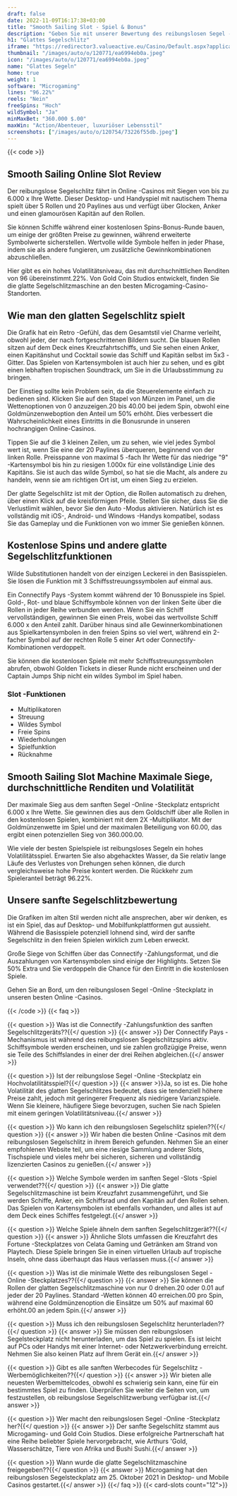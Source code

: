 ```yaml
---
draft: false
date: 2022-11-09T16:17:38+03:00
title: "Smooth Sailing Slot - Spiel & Bonus"
description: "Geben Sie mit unserer Bewertung des reibungslosen Segel -Online Slot ab. Wir sehen uns das Gameplay, die Funktionen und das Spielen mit dem besten Casino -Bonus an."
h1: "Glattes Segelschlitz"
iframe: "https://redirector3.valueactive.eu/Casino/Default.aspx?applicationid=4123&ul=en&playmode=demo&serverid=21113&gameid=smoothsailingDesktop"
thumbnail: "/images/auto/o/120771/ea6994eb0a.jpeg"
icon: "/images/auto/o/120771/ea6994eb0a.jpeg"
name: "Glattes Segeln"
home: true
weight: 1
software: "Microgaming"
lines: "96.22%"
reels: "Nein"
freeSpins: "Hoch"
wildSymbol: "Ja"
minMaxBet: "360.000 $.00"
maxWin: "Action/Abenteuer, luxuriöser Lebensstil"
screenshots: ["/images/auto/o/120754/73226f55db.jpeg"]
---
```


{{< code >}}<h2>Smooth Sailing Online Slot Review</h2><p>Der reibungslose Segelschlitz fährt in Online -Casinos mit Siegen von bis zu 6.000 x Ihre Wette. Dieser Desktop- und Handyspiel mit nautischem Thema spielt über 5 Rollen und 20 Paylines aus und verfügt über Glocken, Anker und einen glamourösen Kapitän auf den Rollen.</p><p>Sie können Schiffe während einer kostenlosen Spins-Bonus-Runde bauen, um einige der größten Preise zu gewinnen, während erweiterte Symbolwerte sicherstellen. Wertvolle wilde Symbole helfen in jeder Phase, indem sie als andere fungieren, um zusätzliche Gewinnkombinationen abzuschließen.</p><p>Hier gibt es ein hohes Volatilitätsniveau, das mit durchschnittlichen Renditen von 96 übereinstimmt.22%. Von Gold Coin Studios entwickelt, finden Sie die glatte Segelschlitzmaschine an den besten Microgaming-Casino-Standorten.</p><h2>Wie man den glatten Segelschlitz spielt</h2><p>Die Grafik hat ein Retro -Gefühl, das dem Gesamtstil viel Charme verleiht, obwohl jeder, der nach fortgeschrittenen Bildern sucht. Die blauen Rollen sitzen auf dem Deck eines Kreuzfahrtschiffs, und Sie sehen einen Anker, einen Kapitänshut und Cocktail sowie das Schiff und Kapitän selbst im 5x3 -Gitter. Das Spielen von Kartensymbolen ist auch hier zu sehen, und es gibt einen lebhaften tropischen Soundtrack, um Sie in die Urlaubsstimmung zu bringen.</p><p>Der Einstieg sollte kein Problem sein, da die Steuerelemente einfach zu bedienen sind. Klicken Sie auf den Stapel von Münzen im Panel, um die Wettenoptionen von 0 anzuzeigen.20 bis 40.00 bei jedem Spin, obwohl eine Goldmünzenweboption den Anteil um 50% erhöht. Dies verbessert die Wahrscheinlichkeit eines Eintritts in die Bonusrunde in unseren hochrangigen Online-Casinos.</p><p>Tippen Sie auf die 3 kleinen Zeilen, um zu sehen, wie viel jedes Symbol wert ist, wenn Sie eine der 20 Paylines überqueren, beginnend von der linken Rolle. Preisspanne von maximal 5 -fach Ihr Wette für das niedrige "9" -Kartensymbol bis hin zu riesigen 1.000x für eine vollständige Linie des Kapitäns. Sie ist auch das wilde Symbol, so hat sie die Macht, als andere zu handeln, wenn sie am richtigen Ort ist, um einen Sieg zu erzielen.</p><p>Der glatte Segelschlitz ist mit der Option, die Rollen automatisch zu drehen, über einen Klick auf die kreisförmigen Pfeile. Stellen Sie sicher, dass Sie die Verlustlimit wählen, bevor Sie den Auto -Modus aktivieren. Natürlich ist es vollständig mit iOS-, Android- und Windows -Handys kompatibel, sodass Sie das Gameplay und die Funktionen von wo immer Sie genießen können.</p><h2>Kostenlose Spins und andere glatte Segelschlitzfunktionen</h2><p>Wilde Substitutionen handelt von der einzigen Leckerei in den Basisspielen. Sie lösen die Funktion mit 3 Schiffsstreuungssymbolen auf einmal aus.</p><p>Ein Connectify Pays -System kommt während der 10 Bonusspiele ins Spiel. Gold-, Rot- und blaue Schiffsymbole können von der linken Seite über die Rollen in jeder Reihe verbunden werden. Wenn Sie ein Schiff vervollständigen, gewinnen Sie einen Preis, wobei das wertvollste Schiff 6.000 x den Anteil zahlt. Darüber hinaus sind alle Gewinnerkombinationen aus Spielkartensymbolen in den freien Spins so viel wert, während ein 2-facher Symbol auf der rechten Rolle 5 einer Art oder Connectify-Kombinationen verdoppelt.</p><p>Sie können die kostenlosen Spiele mit mehr Schiffsstreuungssymbolen abrufen, obwohl Golden Tickets in dieser Runde nicht erscheinen und der Captain Jumps Ship nicht ein wildes Symbol im Spiel haben.</p><h3>
Slot -Funktionen</h3><ul>
<li></span>
Multiplikatoren</li>
<li></span>
Streuung</li>
<li></span>
Wildes Symbol</li>
<li></span>
Freie Spins</li>
<li></span>
Wiederholungen</li>
<li></span>
Spielfunktion</li>
<li></span>
Rücknahme</li></ul><h2>Smooth Sailing Slot Machine Maximale Siege, durchschnittliche Renditen und Volatilität</h2><p>Der maximale Sieg aus dem sanften Segel -Online -Steckplatz entspricht 6.000 x Ihre Wette. Sie gewinnen dies aus dem Goldschiff über alle Rollen in den kostenlosen Spielen, kombiniert mit dem 2X -Multiplikator. Mit der Goldmünzenwette im Spiel und der maximalen Beteiligung von 60.00, das ergibt einen potenziellen Sieg von 360.000.00.</p><p>Wie viele der besten Spielspiele ist reibungsloses Segeln ein hohes Volatilitätsspiel. Erwarten Sie also abgehacktes Wasser, da Sie relativ lange Läufe des Verlustes von Drehungen sehen können, die durch vergleichsweise hohe Preise kontert werden. Die Rückkehr zum Spieleranteil beträgt 96.22%.</p><h2>Unsere sanfte Segelschlitzbewertung</h2><p>Die Grafiken im alten Stil werden nicht alle ansprechen, aber wir denken, es ist ein Spiel, das auf Desktop- und Mobilfunkplattformen gut aussieht. Während die Basisspiele potenziell lohnend sind, wird der sanfte Segelschlitz in den freien Spielen wirklich zum Leben erweckt.</p><p>Große Siege von Schiffen über das Connectify -Zahlungsformat, und die Auszahlungen von Kartensymbolen sind einige der Highlights. Setzen Sie 50% Extra und Sie verdoppeln die Chance für den Eintritt in die kostenlosen Spiele.</p><p>Gehen Sie an Bord, um den reibungslosen Segel -Online -Steckplatz in unseren besten Online -Casinos.</p>
{{< /code >}}
{{< faq >}}

{{< question >}} Was ist die Connectify -Zahlungsfunktion des sanften Segelschlitzgeräts??{{</ question >}}
{{< answer >}} Der Connectify Pays -Mechanismus ist während des reibungslosen Segelschlitzspins aktiv. Schiffsymbole werden erscheinen, und sie zahlen großzügige Preise, wenn sie Teile des Schiffslandes in einer der drei Reihen abgleichen.{{</ answer >}}

{{< question >}} Ist der reibungslose Segel -Online -Steckplatz ein Hochvolatilitätsspiel?{{</ question >}}
{{< answer >}}Ja, so ist es. Die hohe Volatilität des glatten Segelschlitzes bedeutet, dass sie tendenziell höhere Preise zahlt, jedoch mit geringerer Frequenz als niedrigere Varianzspiele. Wenn Sie kleinere, häufigere Siege bevorzugen, suchen Sie nach Spielen mit einem geringen Volatilitätsniveau.{{</ answer >}}

{{< question >}} Wo kann ich den reibungslosen Segelschlitz spielen??{{</ question >}}
{{< answer >}} Wir haben die besten Online -Casinos mit dem reibungslosen Segelschlitz in ihrem Bereich gefunden. Nehmen Sie an einer empfohlenen Website teil, um eine riesige Sammlung anderer Slots, Tischspiele und vieles mehr bei sicheren, sicheren und vollständig lizenzierten Casinos zu genießen.{{</ answer >}}

{{< question >}} Welche Symbole werden im sanften Segel -Slots -Spiel verwendet??{{</ question >}}
{{< answer >}} Die glatte Segelschlitzmaschine ist beim Kreuzfahrt zusammengeführt, und Sie werden Schiffe, Anker, ein Schiffsrad und den Kapitän auf den Rollen sehen. Das Spielen von Kartensymbolen ist ebenfalls vorhanden, und alles ist auf dem Deck eines Schiffes festgelegt.{{</ answer >}}

{{< question >}} Welche Spiele ähneln dem sanften Segelschlitzgerät??{{</ question >}}
{{< answer >}} Ähnliche Slots umfassen die Kreuzfahrt des Fortune -Steckplatzes von Celata Gaming und Getränken am Strand von Playtech. Diese Spiele bringen Sie in einen virtuellen Urlaub auf tropische Inseln, ohne dass überhaupt das Haus verlassen muss.{{</ answer >}}

{{< question >}} Was ist die minimale Wette des reibungslosen Segel -Online -Steckplatzes??{{</ question >}}
{{< answer >}} Sie können die Rollen der glatten Segelschlitzmaschine von nur 0 drehen.20 oder 0.01 auf jeder der 20 Paylines. Standard -Wetten können 40 erreichen.00 pro Spin, während eine Goldmünzenoption die Einsätze um 50% auf maximal 60 erhöht.00 an jedem Spin.{{</ answer >}}

{{< question >}} Muss ich den reibungslosen Segelschlitz herunterladen??{{</ question >}}
{{< answer >}} Sie müssen den reibungslosen Segelsteckplatz nicht herunterladen, um das Spiel zu spielen. Es ist leicht auf PCs oder Handys mit einer Internet- oder Netzwerkverbindung erreicht. Nehmen Sie also keinen Platz auf Ihrem Gerät ein.{{</ answer >}}

{{< question >}} Gibt es alle sanften Werbecodes für Segelschlitz -Werbemöglichkeiten??{{</ question >}}
{{< answer >}} Wir bieten alle neuesten Werbemittelcodes, obwohl es schwierig sein kann, eine für ein bestimmtes Spiel zu finden. Überprüfen Sie weiter die Seiten von, um festzustellen, ob reibungslose Segelschlitzwerbung verfügbar ist.{{</ answer >}}

{{< question >}} Wer macht den reibungslosen Segel -Online -Steckplatz her?{{</ question >}}
{{< answer >}} Der sanfte Segelschlitz stammt aus Microgaming- und Gold Coin Studios. Diese erfolgreiche Partnerschaft hat eine Reihe beliebter Spiele hervorgebracht, wie Arthurs 'Gold, Wasserschätze, Tiere von Afrika und Bushi Sushi.{{</ answer >}}

{{< question >}} Wann wurde die glatte Segelschlitzmaschine freigegeben??{{</ question >}}
{{< answer >}} Microgaming hat den reibungslosen Segelsteckplatz am 25. Oktober 2021 in Desktop- und Mobile Casinos gestartet.{{</ answer >}}
{{</ faq >}}
{{< card-slots count="12">}}